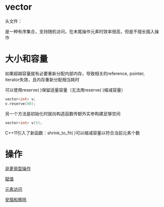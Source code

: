 # vector

头文件：<vector>

是一种有序集合，支持随机访问，在末尾操作元素时效率很高，但是不擅长插入操作

# **大小和容量**

如果超越容量就有必要重新分配内部内存，导致相关的reference, pointer, iterator失效，且内存重新分配相当耗时

可以使用reserve( )保留适量容量（无法用reserve( )缩减容量）

```c
vector<int> v;
v.reserve(80);
```

另一个方法是初始化时就向构造函数传额外实参构建足够空间

```c
vector<int> v(5);
```

C++11引入了新函数：shrink_to_fit( )可以缩减容量以符合当前元素个数

# 操作

[非更易型操作](vector%200b1e9223dbd249a68fa1b380b2cc1b8e/%E9%9D%9E%E6%9B%B4%E6%98%93%E5%9E%8B%E6%93%8D%E4%BD%9C%20e9c1ffee84914ed3bde283b0b09ea8b2.csv)

[赋值](vector%200b1e9223dbd249a68fa1b380b2cc1b8e/%E8%B5%8B%E5%80%BC%200b179d811db242eea5a8b1dba97a38da.csv)

[元素访问](vector%200b1e9223dbd249a68fa1b380b2cc1b8e/%E5%85%83%E7%B4%A0%E8%AE%BF%E9%97%AE%20f30adac4020b498bb09fe5a5178d115d.csv)

[安插和移除](vector%200b1e9223dbd249a68fa1b380b2cc1b8e/%E5%AE%89%E6%8F%92%E5%92%8C%E7%A7%BB%E9%99%A4%208fd5e279d890421fa36987b9dbba0f7f.csv)